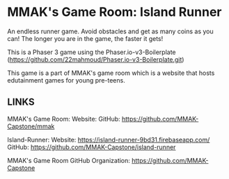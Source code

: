 # MMAK's Game Room: Island Runner

An endless runner game. Avoid obstacles and get as many coins as you can! The longer you are in the game, the faster it gets!

This is a Phaser 3 game using the Phaser.io-v3-Boilerplate (https://github.com/22mahmoud/Phaser.io-v3-Boilerplate.git)

This game is a part of MMAK's game room which is a website that hosts edutainment games for young pre-teens. 

## LINKS
MMAK's Game Room:
Website:
GitHub: https://github.com/MMAK-Capstone/mmak


Island-Runner:
Website: https://island-runner-9bd31.firebaseapp.com/
GitHub: https://github.com/MMAK-Capstone/island-runner

MMAK's Game Room GitHub Organization:
https://github.com/MMAK-Capstone

